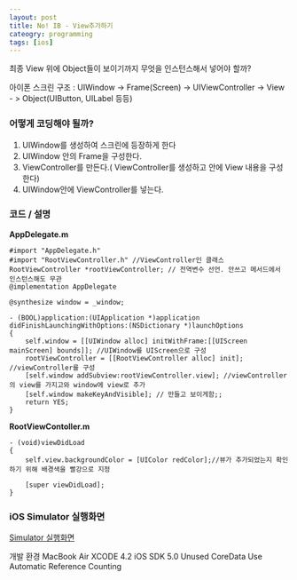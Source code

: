 ```yaml
---
layout: post
title: No! IB - View추가하기
cateogry: programming
tags: [ios]
---
```


최종 View 위에 Object들이 보이기까지 무엇을 인스턴스해서 넣어야 할까?

아이폰 스크린 구조 : UIWindow -> Frame(Screen) -> UIViewController -> View - > Object(UIButton, UILabel 등등)

### 어떻게 코딩해야 될까? ###

1. UIWindow를 생성하여 스크린에 등장하게 한다
2. UIWindow 안의 Frame을 구성한다.
3. ViewController를 만든다.( ViewController를 생성하고 안에 View 내용을 구성한다)
4. UIWindow안에 ViewController를 넣는다.

### 코드 / 설명 ###

**AppDelegate.m**

```
#import "AppDelegate.h"
#import "RootViewController.h" //ViewController인 클래스
RootViewController *rootViewController; // 전역변수 선언. 안쓰고 메서드에서 인스턴스해도 무관
@implementation AppDelegate

@synthesize window = _window;

- (BOOL)application:(UIApplication *)application didFinishLaunchingWithOptions:(NSDictionary *)launchOptions
{
    self.window = [[UIWindow alloc] initWithFrame:[[UIScreen mainScreen] bounds]]; //UIWindow를 UIScreen으로 구성
    rootViewController = [[RootViewController alloc] init]; //viewController를 구성
    [self.window addSubview:rootViewController.view]; //viewController의 view를 가지고와 window에 view로 추가
    [self.window makeKeyAndVisible]; // 만들고 보이게함;;
    return YES;
}
```

**RootViewContoller.m**

```
- (void)viewDidLoad
{
    self.view.backgroundColor = [UIColor redColor];//뷰가 추가되었는지 확인하기 위해 배경색을 빨강으로 지정

    [super viewDidLoad];
}
```

### iOS Simulator 실행화면 ###

[Simulator 실행화면](/images/posts/simulator_01.png)

개발 환경
MacBook Air
XCODE 4.2 iOS SDK 5.0
Unused CoreData
Use Automatic Reference Counting
